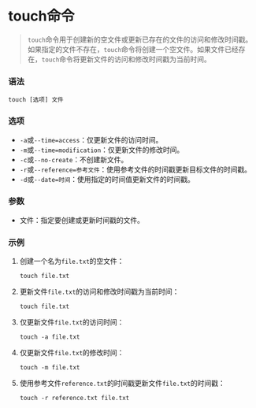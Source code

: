# touch命令

> `touch`命令用于创建新的空文件或更新已存在的文件的访问和修改时间戳。如果指定的文件不存在，`touch`命令将创建一个空文件。如果文件已经存在，`touch`命令将更新文件的访问和修改时间戳为当前时间。

### 语法

```
touch [选项] 文件
```

### 选项

- `-a`或`--time=access`：仅更新文件的访问时间。
- `-m`或`--time=modification`：仅更新文件的修改时间。
- `-c`或`--no-create`：不创建新文件。
- `-r`或`--reference=参考文件`：使用参考文件的时间戳更新目标文件的时间戳。
- `-d`或`--date=时间`：使用指定的时间值更新文件的时间戳。

### 参数

- 文件：指定要创建或更新时间戳的文件。

### 示例

1. 创建一个名为`file.txt`的空文件：

   ```
   touch file.txt
   ```

2. 更新文件`file.txt`的访问和修改时间戳为当前时间：

   ```
   touch file.txt
   ```

3. 仅更新文件`file.txt`的访问时间：

   ```
   touch -a file.txt
   ```

4. 仅更新文件`file.txt`的修改时间：

   ```
   touch -m file.txt
   ```

5. 使用参考文件`reference.txt`的时间戳更新文件`file.txt`的时间戳：

   ```
   touch -r reference.txt file.txt
   ```

